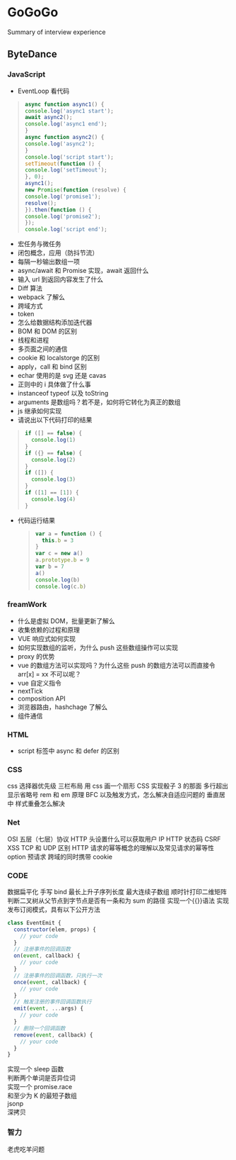 # GoGoGo

Summary of interview experience

## ByteDance

### JavaScript

- EventLoop 看代码

> ```javaScript
> async function async1() {
> console.log('async1 start');
> await async2();
> console.log('async1 end');
> }
> async function async2() {
> console.log('async2');
> }
> console.log('script start');
> setTimeout(function () {
> console.log('setTimeout');
> }, 0);
> async1();
> new Promise(function (resolve) {
> console.log('promise1');
> resolve();
> }).then(function () {
> console.log('promise2');
> });
> console.log('script end');
> ```

- 宏任务与微任务
- 闭包概念，应用（防抖节流）
- 每隔一秒输出数组一项
- async/await 和 Promise 实现，await 返回什么
- 输入 url 到返回内容发生了什么
- Diff 算法
- webpack 了解么
- 跨域方式
- token
- 怎么给数据结构添加迭代器
- BOM 和 DOM 的区别
- 线程和进程
- 多页面之间的通信
- cookie 和 localstorge 的区别
- apply，call 和 bind 区别
- echar 使用的是 svg 还是 cavas
- 正则中的 i 具体做了什么事
- instanceof typeof 以及 toString
- arguments 是数组吗？若不是，如何将它转化为真正的数组
- js 继承如何实现
- 请说出以下代码打印的结果

> ```javascript
> if ([] == false) {
>   console.log(1)
> }
> if ({} == false) {
>   console.log(2)
> }
> if ([]) {
>   console.log(3)
> }
> if ([1] == [1]) {
>   console.log(4)
> }
> ```

- 代码运行结果

  > ```javascript
  > var a = function () {
  >   this.b = 3
  > }
  > var c = new a()
  > a.prototype.b = 9
  > var b = 7
  > a()
  > console.log(b)
  > console.log(c.b)
  > ```

### freamWork

- 什么是虚拟 DOM，批量更新了解么
- 收集依赖的过程和原理
- VUE 响应式如何实现
- 如何实现数组的监听，为什么 push 这些数组操作可以实现
- proxy 的优势
- vue 的数组方法可以实现吗？为什么这些 push 的数组方法可以而直接令 arr[x] = xx 不可以呢？
- vue 自定义指令
- nextTick
- composition API
- 浏览器路由，hashchage 了解么
- 组件通信

### HTML

- script 标签中 async 和 defer 的区别

### CSS

css 选择器优先级
三栏布局
用 css 画一个扇形
CSS 实现骰子 3 的那面
多行超出显示省略号
rem 和 em 原理
BFC 以及触发方式，怎么解决自适应问题的
垂直居中
样式重叠怎么解决

### Net

OSI 五层（七层）协议
HTTP 头设置什么可以获取用户 IP
HTTP 状态码
CSRF
XSS
TCP 和 UDP 区别
HTTP 请求的幂等概念的理解以及常见请求的幂等性
option 预请求
跨域的同时携带 cookie

### CODE

数据扁平化
手写 bind
最长上升子序列长度
最大连续子数组
顺时针打印二维矩阵
判断二叉树从父节点到字节点是否有一条和为 sum 的路径
实现一个{{}}语法
实现发布订阅模式，具有以下公开方法

```javascript
class EventEmit {
  constructor(elem, props) {
    // your code
  }
  // 注册事件的回调函数
  on(event, callback) {
    // your code
  }
  // 注册事件的回调函数，只执行一次
  once(event, callback) {
    // your code
  }
  // 触发注册的事件回调函数执行
  emit(event, ...args) {
    // your code
  }
  // 删除一个回调函数
  remove(event, callback) {
    // your code
  }
}
```

实现一个 sleep 函数  
判断两个单词是否异位词  
实现一个 promise.race  
和至少为 K 的最短子数组  
jsonp  
深拷贝

### 智力

老虎吃羊问题
